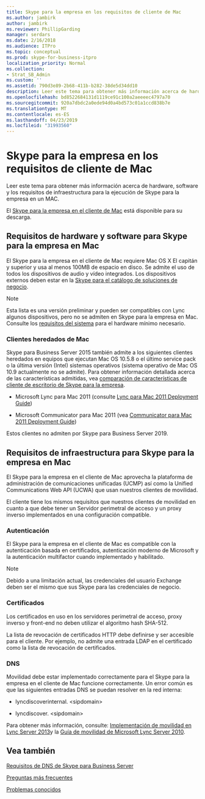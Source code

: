 ```yaml
---
title: Skype para la empresa en los requisitos de cliente de Mac
ms.author: jambirk
author: jambirk
ms.reviewer: PhillipGarding
manager: serdars
ms.date: 2/16/2018
ms.audience: ITPro
ms.topic: conceptual
ms.prod: skype-for-business-itpro
localization_priority: Normal
ms.collection:
- Strat_SB_Admin
ms.custom: ''
ms.assetid: 790d3e89-2b68-411b-b282-38de5d34dd10
description: Leer este tema para obtener más información acerca de hardware, software y los requisitos de infraestructura para la ejecución de Skype para la empresa en un MAC.
ms.openlocfilehash: bd8522684131d1119ce91c100a2aeeeec4797a70
ms.sourcegitcommit: 920a7dbdc2a0ede94d0a4bd573c01a1ccd838b7e
ms.translationtype: MT
ms.contentlocale: es-ES
ms.lasthandoff: 04/23/2019
ms.locfileid: "31993560"
---
```

# <a name="skype-for-business-on-mac-client-requirements"></a>Skype para la empresa en los requisitos de cliente de Mac
 
Leer este tema para obtener más información acerca de hardware, software y los requisitos de infraestructura para la ejecución de Skype para la empresa en un MAC.
  
El [Skype para la empresa en el cliente de Mac](https://products.office.com/en-us/skype-for-business/download-app?tab=tabs-3#Mac) está disponible para su descarga.
  
## <a name="hardware-and-software-requirements-for-skype-for-business-on-mac"></a>Requisitos de hardware y software para Skype para la empresa en Mac

El Skype para la empresa en el cliente de Mac requiere Mac OS X El capitán y superior y usa al menos 100MB de espacio en disco. Se admite el uso de todos los dispositivos de audio y vídeo integrados. Los dispositivos externos deben estar en la [Skype para el catálogo de soluciones de negocio](https://partnersolutions.skypeforbusiness.com/solutionscatalog). 
  
> [!NOTE]
> Esta lista es una versión preliminar y pueden ser compatibles con Lync algunos dispositivos, pero no se admiten en Skype para la empresa en Mac. Consulte los [requisitos del sistema](https://products.office.com/en-us/office-system-requirements) para el hardware mínimo necesario.
  
### <a name="legacy-mac-clients"></a>Clientes heredados de Mac

Skype para Business Server 2015 también admite a los siguientes clientes heredados en equipos que ejecutan Mac OS 10.5.8 o el último service pack o la última versión (Intel) sistemas operativos (sistema operativo de Mac OS 10.9 actualmente no se admite). Para obtener información detallada acerca de las características admitidas, vea [comparación de características de cliente de escritorio de Skype para la empresa](desktop-feature-comparison.md).
  
- Microsoft Lync para Mac 2011 (consulte [Lync para Mac 2011 Deployment Guide](https://go.microsoft.com/fwlink/p/?LinkId=268786))
    
- Microsoft Communicator para Mac 2011 (vea [Communicator para Mac 2011 Deployment Guide](https://go.microsoft.com/fwlink/p/?LinkId=268787))
 
Estos clientes no admiten por Skype para Business Server 2019.
   
## <a name="infrastructure-requirements-for-skype-for-business-on-mac"></a>Requisitos de infraestructura para Skype para la empresa en Mac
<a name="Infrastructure"> </a>

El Skype para la empresa en el cliente de Mac aprovecha la plataforma de administración de comunicaciones unificadas (UCMP) así como la Unified Communications Web API (UCWA) que usan nuestros clientes de movilidad.
  
El cliente tiene los mismos requisitos que nuestros clientes de movilidad en cuanto a que debe tener un Servidor perimetral de acceso y un proxy inverso implementados en una configuración compatible. 
  
### <a name="authentication"></a>Autenticación

El Skype para la empresa en el cliente de Mac es compatible con la autenticación basada en certificados, autenticación moderno de Microsoft y la autenticación multifactor cuando implementado y habilitado.
  
> [!NOTE]
> Debido a una limitación actual, las credenciales del usuario Exchange deben ser el mismo que sus Skype para las credenciales de negocio. 
  
### <a name="certificates"></a>Certificados

Los certificados en uso en los servidores perimetral de acceso, proxy inverso y front-end no deben utilizar el algoritmo hash SHA-512.
  
La lista de revocación de certificados HTTP debe definirse y ser accesible para el cliente. Por ejemplo, no admite una entrada LDAP en el certificado como la lista de revocación de certificados.
  
### <a name="dns"></a>DNS

Movilidad debe estar implementado correctamente para el Skype para la empresa en el cliente de Mac funcione correctamente. Un error común es que las siguientes entradas DNS se puedan resolver en la red interna:
  
- lyncdiscoverinternal. \<sipdomain\>
    
- lyncdiscover. \<sipdomain\>
    
Para obtener más información, consulte: [Implementación de movilidad en Lync Server 2013](https://go.microsoft.com/fwlink/p/?LinkId=798224)y la [Guía de movilidad de Microsoft Lync Server 2010](https://go.microsoft.com/fwlink//p/?LinkId=798226).
  
## <a name="see-also"></a>Vea también
<a name="Infrastructure"> </a>

[Requisitos de DNS de Skype para Business Server](../../plan-your-deployment/network-requirements/dns.md)

[Preguntas más frecuentes](https://go.microsoft.com/fwlink/p/?LinkId=798227)
  
[Problemas conocidos](https://go.microsoft.com/fwlink/p/?LinkId=798228)
